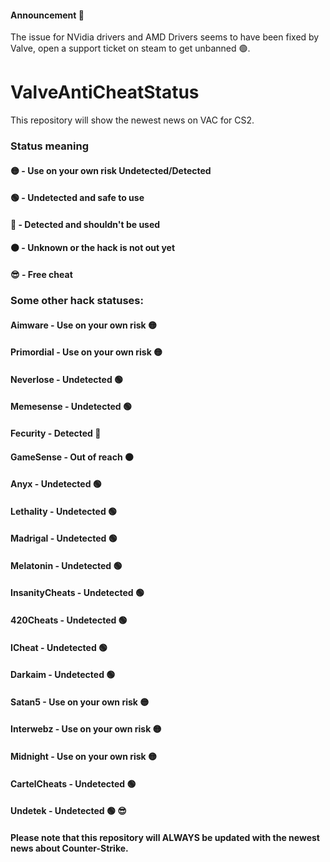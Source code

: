 #### Announcement 📢
The issue for NVidia drivers and AMD Drivers seems to have been fixed by Valve, open a support ticket on steam to get unbanned 🟢.

# ValveAntiCheatStatus
This repository will show the newest news on VAC for CS2.

### Status meaning
#### 🟡 - Use on your own risk Undetected/Detected
#### 🟢 - Undetected and safe to use
#### 🔴 - Detected and shouldn't be used
#### ⚫ - Unknown or the hack is not out yet
#### 😎 - Free cheat

### Some other hack statuses:
#### Aimware - Use on your own risk 🟡
#### Primordial - Use on your own risk 🟡
#### Neverlose - Undetected 🟢
#### Memesense - Undetected 🟢
#### Fecurity - Detected 🔴
#### GameSense - Out of reach ⚫
#### Anyx - Undetected 🟢
#### Lethality - Undetected 🟢
#### Madrigal - Undetected 🟢
#### Melatonin - Undetected 🟢
#### InsanityCheats - Undetected 🟢
#### 420Cheats - Undetected 🟢
#### ICheat - Undetected 🟢
#### Darkaim - Undetected 🟢
#### Satan5 - Use on your own risk 🟡
#### Interwebz - Use on your own risk 🟡
#### Midnight - Use on your own risk 🟡
#### CartelCheats - Undetected 🟢
#### Undetek - Undetected 🟢 😎


#### Please note that this repository will ALWAYS be updated with the newest news about Counter-Strike.
